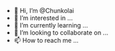 - 👋 Hi, I’m @Chunkolai
- 👀 I’m interested in ...
- 🌱 I’m currently learning ...
- 💞️ I’m looking to collaborate on ...
- 📫 How to reach me ...

<!---
Chunkolai/Chunkolai is a ✨ special ✨ repository because its `README.md` (this file) appears on your GitHub profile.
You can click the Preview link to take a look at your changes.
--->
